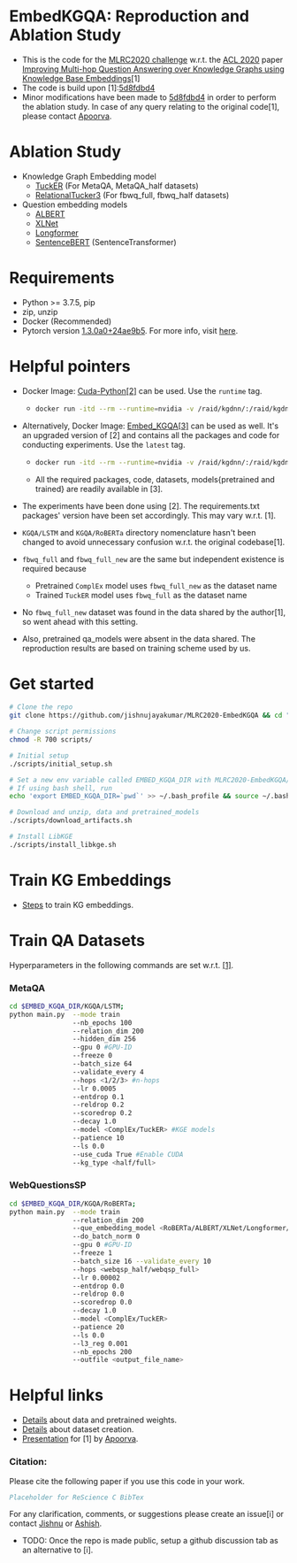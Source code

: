 # EmbedKGQA: Reproduction and Ablation Study 
- This is the code for the [MLRC2020 challenge](https://paperswithcode.com/rc2020) w.r.t. the [ACL 2020](https://acl2020.org/) paper [Improving Multi-hop Question Answering over Knowledge Graphs using Knowledge Base Embeddings](https://malllabiisc.github.io/publications/papers/final_embedkgqa.pdf)[1]
- The code is build upon [1]:[5d8fdbd4](https://github.com/malllabiisc/EmbedKGQA/tree/5d8fdbd4be77fdcb2e67a0dc8a7115844606175a)
- Minor modifications have been made to [5d8fdbd4](https://github.com/malllabiisc/EmbedKGQA/tree/5d8fdbd4be77fdcb2e67a0dc8a7115844606175a) in order to perform the ablation study. In case of any query relating to the original code[1], please contact [Apoorva](https://apoorvumang.github.io/).
# Ablation Study
- Knowledge Graph Embedding model
     - [TuckER](https://arxiv.org/abs/1901.09590) (For MetaQA, MetaQA_half datasets)
     - [RelationalTucker3](https://arxiv.org/abs/1902.00898) (For fbwq_full, fbwq_half datasets)
- Question embedding models
    - [ALBERT](https://arxiv.org/abs/1909.11942)
    - [XLNet](https://arxiv.org/abs/1906.08237)
    - [Longformer](https://arxiv.org/abs/2004.05150)
    - [SentenceBERT](https://arxiv.org/abs/1908.10084) (SentenceTransformer)

# Requirements
- Python >= 3.7.5, pip
- zip, unzip
- Docker (Recommended)
- Pytorch version [1.3.0a0+24ae9b5](https://github.com/pytorch/pytorch/tree/24ae9b504094937fbc7c24012fbe5c601e024bcd). For more info, visit [here](https://docs.nvidia.com/deeplearning/frameworks/pytorch-release-notes/rel_19-10.html).

# Helpful pointers
- Docker Image: [Cuda-Python[2]](https://hub.docker.com/r/qts8n/cuda-python/) can be used. Use the `runtime` tag.
    - ```bash
      docker run -itd --rm --runtime=nvidia -v /raid/kgdnn/:/raid/kgdnn/ --name embedkgqa__4567 -e NVIDIA_VISIBLE_DEVICES=4,5,6,7  -p 7777:7777 qts8n/cuda-python:runtime
      ```
- Alternatively, Docker Image: [Embed_KGQA[3]](https://hub.docker.com/r/jishnup/embed_kgqa) can be used as well. It's an upgraded version of [2] and contains all the packages and code for conducting experiments. Use the `latest` tag.
    - ```bash
      docker run -itd --rm --runtime=nvidia -v /raid/kgdnn/:/raid/kgdnn/ --name embedkgqa__4567 -e NVIDIA_VISIBLE_DEVICES=4,5,6,7  -p 7777:7777 jishnup/embed_kgqa:latest
      ```
    - All the required packages, code, datasets, models{pretrained and trained} are readily available in [3].
- The experiments have been done using [2]. The requirements.txt packages' version have been set accordingly. This may vary w.r.t. [1].
- `KGQA/LSTM` and `KGQA/RoBERTa` directory nomenclature hasn't been changed to avoid unnecessary confusion w.r.t. the original codebase[1].

- `fbwq_full` and `fbwq_full_new` are the same but independent existence is required because
    - Pretrained `ComplEx` model uses `fbwq_full_new` as the dataset name
    - Trained `TuckER` model uses `fbwq_full` as the dataset name
- No `fbwq_full_new` dataset was found in the data shared by the author[1], so went ahead with this setting.

- Also, pretrained qa_models were absent in the data shared. The reproduction results are based on training scheme used by us.

# Get started
```bash
# Clone the repo
git clone https://github.com/jishnujayakumar/MLRC2020-EmbedKGQA && cd "$_"

# Change script permissions
chmod -R 700 scripts/

# Initial setup
./scripts/initial_setup.sh

# Set a new env variable called EMBED_KGQA_DIR with MLRC2020-EmbedKGQA/ directory's absolute path as value
# If using bash shell, run 
echo 'export EMBED_KGQA_DIR=`pwd`' >> ~/.bash_profile && source ~/.bash_profile

# Download and unzip, data and pretrained_models
./scripts/download_artifacts.sh

# Install LibKGE
./scripts/install_libkge.sh
```

# Train KG Embeddings
- [Steps](https://github.com/jishnujayakumar/MLRC2020-EmbedKGQA/tree/main/train_embeddings#steps-to-train-knowledge-graph-embedding-models) to train KG embeddings.

# Train QA Datasets
Hyperparameters in the following commands are set w.r.t. [[1]](https://github.com/malllabiisc/EmbedKGQA#metaqa).
### MetaQA
```bash
cd $EMBED_KGQA_DIR/KGQA/LSTM;
python main.py  --mode train 
                --nb_epochs 100
                --relation_dim 200
                --hidden_dim 256
                --gpu 0 #GPU-ID
                --freeze 0 
                --batch_size 64
                --validate_every 4 
                --hops <1/2/3> #n-hops
                --lr 0.0005 
                --entdrop 0.1 
                --reldrop 0.2  
                --scoredrop 0.2
                --decay 1.0
                --model <ComplEx/TuckER> #KGE models
                --patience 10 
                --ls 0.0 
                --use_cuda True #Enable CUDA
                --kg_type <half/full>
```

### WebQuestionsSP
```bash
cd $EMBED_KGQA_DIR/KGQA/RoBERTa;
python main.py  --mode train 
                --relation_dim 200
                --que_embedding_model <RoBERTa/ALBERT/XLNet/Longformer/SentenceTransformer>
                --do_batch_norm 0
                --gpu 0 #GPU-ID
                --freeze 1 
                --batch_size 16 --validate_every 10 
                --hops <webqsp_half/webqsp_full>
                --lr 0.00002 
                --entdrop 0.0 
                --reldrop 0.0 
                --scoredrop 0.0
                --decay 1.0 
                --model <ComplEx/TuckER> 
                --patience 20 
                --ls 0.0 
                --l3_reg 0.001 
                --nb_epochs 200 
                --outfile <output_file_name>
```

# Helpful links
- [Details](https://github.com/malllabiisc/EmbedKGQA#instructions) about data and pretrained weights.
- [Details](https://github.com/malllabiisc/EmbedKGQA#dataset-creation) about dataset creation.
- [Presentation](https://slideslive.com/38929421/improving-multihop-question-answering-over-knowledge-graphs-using-knowledge-base-embeddings) for [1] by [Apoorva](https://apoorvumang.github.io/).


### Citation:
Please cite the following paper if you use this code in your work.

```bibtex
Placeholder for ReScience C BibTex
```

For any clarification, comments, or suggestions please create an issue[i] or contact [Jishnu](https://jishnujayakumar.github.io/) or [Ashish](mailto:asardana@nvidia.com).

- TODO: Once the repo is made public, setup a github discussion tab as an alternative to [i].
